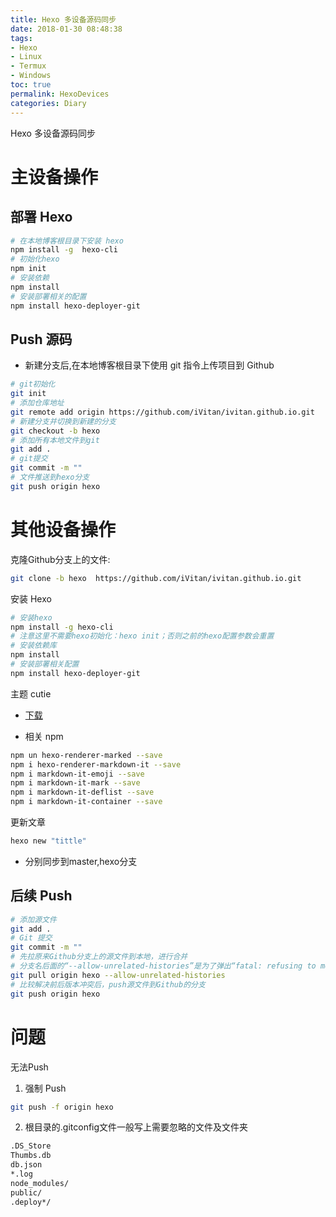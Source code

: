 ```yaml
---
title: Hexo 多设备源码同步
date: 2018-01-30 08:48:38
tags:
- Hexo
- Linux
- Termux
- Windows
toc: true
permalink: HexoDevices
categories: Diary
---
```

Hexo 多设备源码同步
<!--more-->
# 主设备操作
## 部署 Hexo

```bash
# 在本地博客根目录下安装 hexo
npm install -g  hexo-cli
# 初始化hexo
npm init
# 安装依赖
npm install
# 安装部署相关的配置
npm install hexo-deployer-git
```

## Push 源码

- 新建分支后,在本地博客根目录下使用 git 指令上传项目到 Github

```bash
# git初始化
git init
# 添加仓库地址
git remote add origin https://github.com/iVitan/ivitan.github.io.git
# 新建分支并切换到新建的分支
git checkout -b hexo
# 添加所有本地文件到git
git add .
# git提交
git commit -m ""
# 文件推送到hexo分支
git push origin hexo
```

# 其他设备操作
克隆Github分支上的文件:

```bash
git clone -b hexo  https://github.com/iVitan/ivitan.github.io.git
```

安装 Hexo

```bash
# 安装hexo
npm install -g hexo-cli
# 注意这里不需要hexo初始化：hexo init；否则之前的hexo配置参数会重置
# 安装依赖库
npm install
# 安装部署相关配置
npm install hexo-deployer-git
```

主题 cutie
- [下载](https://github.com/qutang/hexo-theme-cutie/releases/latest)

- 相关 npm

```bash
npm un hexo-renderer-marked --save
npm i hexo-renderer-markdown-it --save
npm i markdown-it-emoji --save
npm i markdown-it-mark --save
npm i markdown-it-deflist --save
npm i markdown-it-container --save
```

更新文章

```bash
hexo new "tittle"
```

- 分别同步到master,hexo分支


## 后续 Push
```bash
# 添加源文件
git add .
# Git 提交
git commit -m ""
# 先拉原来Github分支上的源文件到本地，进行合并
# 分支名后面的“--allow-unrelated-histories”是为了弹出“fatal: refusing to merge unrelated histories.”的错误
git pull origin hexo --allow-unrelated-histories
# 比较解决前后版本冲突后，push源文件到Github的分支
git push origin hexo
```

# 问题
无法Push

1. 强制 Push

```bash
git push -f origin hexo
```

2. 根目录的.gitconfig文件一般写上需要忽略的文件及文件夹

```bash
.DS_Store      
Thumbs.db      
db.json      
*.log      
node_modules/      
public/      
.deploy*/
```

